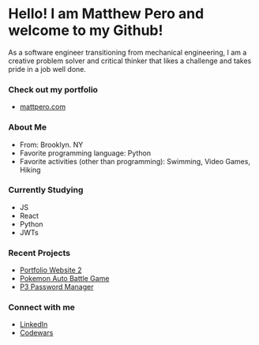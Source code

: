 # Hello! I am Matthew Pero and welcome to my Github!
As a software engineer transitioning from mechanical engineering, I am a creative problem solver and critical thinker
that likes a challenge and takes pride in a job well done.

### Check out my portfolio
- [mattpero.com](https://www.mattpero.com/)

### About Me
- From: Brooklyn. NY
- Favorite programming language: Python
- Favorite activities (other than programming): Swimming, Video Games, Hiking

### Currently Studying
- JS
- React
- Python
- JWTs

### Recent Projects
- [Portfolio Website 2](https://github.com/mattpero22/minimal-portfolio-site)
- [Pokemon Auto Battle Game](https://github.com/mattpero22/pokemonAutoBattler)
- [P3 Password Manager](https://github.com/mattpero22/pero_password_protector)
 
### Connect with me
- [LinkedIn](https://www.linkedin.com/in/matthew-pero22/)
- [Codewars](https://www.codewars.com/users/m4ttper0)
